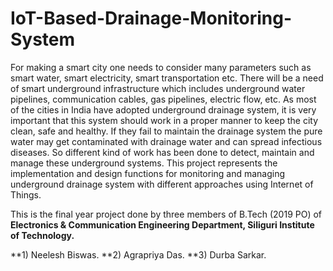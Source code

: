# IoT-Based-Drainage-Monitoring-System
For making a smart city one needs to consider many parameters such as smart water, smart electricity, smart transportation etc. 
There will be a need of smart underground infrastructure which includes underground water pipelines, communication cables, gas pipelines, electric flow, etc. 
As most of the cities in India have adopted underground drainage system, it is very important that this system should work in a proper manner to keep the city clean, safe and healthy. 
If they fail to maintain the drainage system the pure water may get contaminated with drainage water and can spread infectious diseases. 
So different kind of work has been done to detect, maintain and manage these underground systems. 
This project represents the implementation and design functions for monitoring and managing underground drainage system with different approaches using Internet of Things.

This is the final year project done by three members of B.Tech (2019 PO) of **Electronics & Communication Engineering Department, Siliguri Institute of Technology.**

**1) Neelesh Biswas.
**2) Agrapriya Das.
**3) Durba Sarkar.
